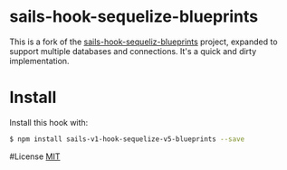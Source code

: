 # sails-hook-sequelize-blueprints

This is a fork of the [sails-hook-sequeliz-blueprints](https://github.com/aristot/sails-hook-sequeliz-blueprints#readme)
project, expanded to support multiple databases and connections. It's a quick and dirty
implementation.

# Install

Install this hook with:

```sh
$ npm install sails-v1-hook-sequelize-v5-blueprints --save
```

#License
[MIT](./LICENSE)
